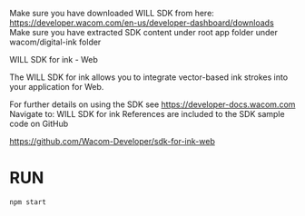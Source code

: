 Make sure you have downloaded WILL SDK from here: https://developer.wacom.com/en-us/developer-dashboard/downloads
Make sure you have extracted SDK content under root app folder under wacom/digital-ink folder

WILL SDK for ink - Web

The WILL SDK for ink allows you to integrate vector-based ink strokes into your application for Web.

For further details on using the SDK see https://developer-docs.wacom.com
Navigate to: WILL SDK for ink
References are included to the SDK sample code on GitHub

https://github.com/Wacom-Developer/sdk-for-ink-web

# RUN 

```
npm start 
```